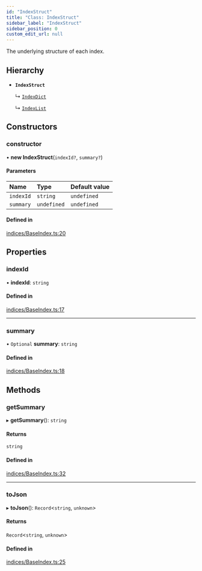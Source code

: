```yaml
---
id: "IndexStruct"
title: "Class: IndexStruct"
sidebar_label: "IndexStruct"
sidebar_position: 0
custom_edit_url: null
---
```


The underlying structure of each index.

## Hierarchy

- **`IndexStruct`**

  ↳ [`IndexDict`](IndexDict.md)

  ↳ [`IndexList`](IndexList.md)

## Constructors

### constructor

• **new IndexStruct**(`indexId?`, `summary?`)

#### Parameters

| Name | Type | Default value |
| :------ | :------ | :------ |
| `indexId` | `string` | `undefined` |
| `summary` | `undefined` | `undefined` |

#### Defined in

[indices/BaseIndex.ts:20](https://github.com/run-llama/LlamaIndexTS/blob/68bdaaa/packages/core/src/indices/BaseIndex.ts#L20)

## Properties

### indexId

• **indexId**: `string`

#### Defined in

[indices/BaseIndex.ts:17](https://github.com/run-llama/LlamaIndexTS/blob/68bdaaa/packages/core/src/indices/BaseIndex.ts#L17)

___

### summary

• `Optional` **summary**: `string`

#### Defined in

[indices/BaseIndex.ts:18](https://github.com/run-llama/LlamaIndexTS/blob/68bdaaa/packages/core/src/indices/BaseIndex.ts#L18)

## Methods

### getSummary

▸ **getSummary**(): `string`

#### Returns

`string`

#### Defined in

[indices/BaseIndex.ts:32](https://github.com/run-llama/LlamaIndexTS/blob/68bdaaa/packages/core/src/indices/BaseIndex.ts#L32)

___

### toJson

▸ **toJson**(): `Record`<`string`, `unknown`\>

#### Returns

`Record`<`string`, `unknown`\>

#### Defined in

[indices/BaseIndex.ts:25](https://github.com/run-llama/LlamaIndexTS/blob/68bdaaa/packages/core/src/indices/BaseIndex.ts#L25)
